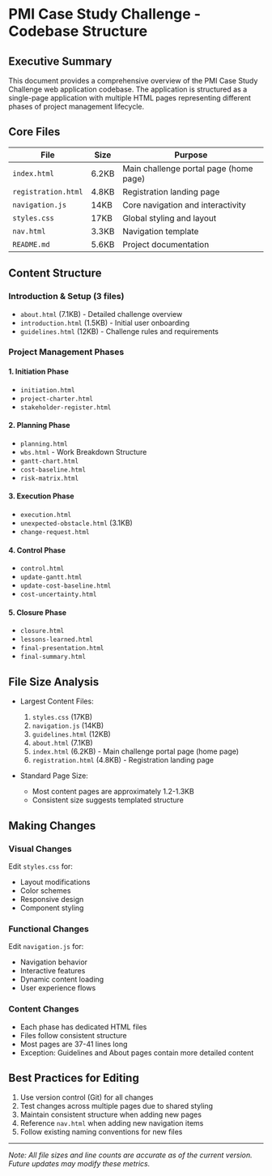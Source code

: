 # PMI Case Study Challenge - Codebase Structure

## Executive Summary
This document provides a comprehensive overview of the PMI Case Study Challenge web application codebase. The application is structured as a single-page application with multiple HTML pages representing different phases of project management lifecycle.

## Core Files
| File | Size | Purpose |
|------|------|---------|
| `index.html` | 6.2KB | Main challenge portal page (home page) |
| `registration.html` | 4.8KB | Registration landing page |
| `navigation.js` | 14KB | Core navigation and interactivity |
| `styles.css` | 17KB | Global styling and layout |
| `nav.html` | 3.3KB | Navigation template |
| `README.md` | 5.6KB | Project documentation |

## Content Structure

### Introduction & Setup (3 files)
- `about.html` (7.1KB) - Detailed challenge overview
- `introduction.html` (1.5KB) - Initial user onboarding
- `guidelines.html` (12KB) - Challenge rules and requirements

### Project Management Phases

#### 1. Initiation Phase
- `initiation.html`
- `project-charter.html`
- `stakeholder-register.html`

#### 2. Planning Phase
- `planning.html`
- `wbs.html` - Work Breakdown Structure
- `gantt-chart.html`
- `cost-baseline.html`
- `risk-matrix.html`

#### 3. Execution Phase
- `execution.html`
- `unexpected-obstacle.html` (3.1KB)
- `change-request.html`

#### 4. Control Phase
- `control.html`
- `update-gantt.html`
- `update-cost-baseline.html`
- `cost-uncertainty.html`

#### 5. Closure Phase
- `closure.html`
- `lessons-learned.html`
- `final-presentation.html`
- `final-summary.html`

## File Size Analysis
- Largest Content Files:
  1. `styles.css` (17KB)
  2. `navigation.js` (14KB)
  3. `guidelines.html` (12KB)
  4. `about.html` (7.1KB)
  5. `index.html` (6.2KB) - Main challenge portal page (home page)
  6. `registration.html` (4.8KB) - Registration landing page

- Standard Page Size:
  - Most content pages are approximately 1.2-1.3KB
  - Consistent size suggests templated structure

## Making Changes

### Visual Changes
Edit `styles.css` for:
- Layout modifications
- Color schemes
- Responsive design
- Component styling

### Functional Changes
Edit `navigation.js` for:
- Navigation behavior
- Interactive features
- Dynamic content loading
- User experience flows

### Content Changes
- Each phase has dedicated HTML files
- Files follow consistent structure
- Most pages are 37-41 lines long
- Exception: Guidelines and About pages contain more detailed content

## Best Practices for Editing
1. Use version control (Git) for all changes
2. Test changes across multiple pages due to shared styling
3. Maintain consistent structure when adding new pages
4. Reference `nav.html` when adding new navigation items
5. Follow existing naming conventions for new files

---
*Note: All file sizes and line counts are accurate as of the current version. Future updates may modify these metrics.* 